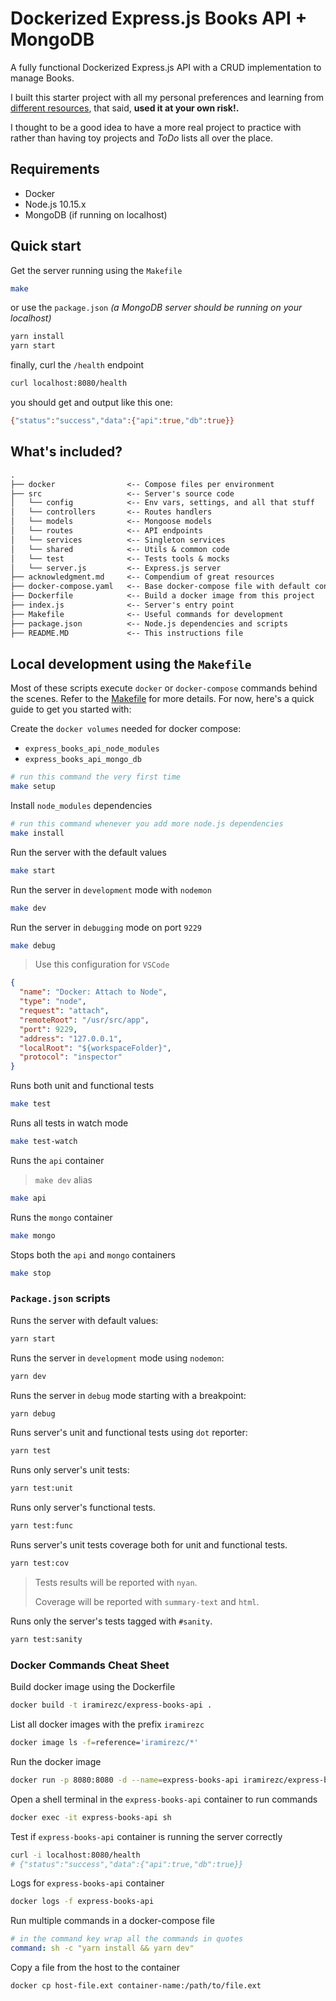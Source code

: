 # Dockerized Express.js Books API + MongoDB

A fully functional Dockerized Express.js API with a CRUD implementation to manage Books.

I built this starter project with all my personal preferences and learning from [different resources](./acknowledgment.md), that said, **used it at your own risk!.**

I thought to be a good idea to have a more real project to practice with rather than having toy projects and *ToDo* lists all over the place.

## Requirements

* Docker
* Node.js 10.15.x
* MongoDB (if running on localhost)

## Quick start

Get the server running using the `Makefile`

```sh
make
```

or use the `package.json` *(a MongoDB server should be running on your localhost)*

```sh
yarn install
yarn start
```

finally, curl the `/health` endpoint

```sh
curl localhost:8080/health
```

you should get and output like this one:

```sh
{"status":"success","data":{"api":true,"db":true}}
```

## What's included?

```txt
.
├── docker                <-- Compose files per environment
├── src                   <-- Server's source code
│   └── config            <-- Env vars, settings, and all that stuff
│   └── controllers       <-- Routes handlers
│   └── models            <-- Mongoose models
│   └── routes            <-- API endpoints
│   └── services          <-- Singleton services
│   └── shared            <-- Utils & common code
│   └── test              <-- Tests tools & mocks
│   └── server.js         <-- Express.js server
├── acknowledgment.md     <-- Compendium of great resources
├── docker-compose.yaml   <-- Base docker-compose file with default configuration
├── Dockerfile            <-- Build a docker image from this project
├── index.js              <-- Server's entry point
├── Makefile              <-- Useful commands for development
├── package.json          <-- Node.js dependencies and scripts
├── README.MD             <-- This instructions file
```

## Local development using the `Makefile`

Most of these scripts execute `docker` or  `docker-compose` commands behind the scenes. Refer to the [Makefile](./Makefile) for more details. For now, here's a quick guide to get you started with:

Create the `docker volumes` needed for docker compose:

* `express_books_api_node_modules`
* `express_books_api_mongo_db`

```sh
# run this command the very first time
make setup
```

Install `node_modules` dependencies

```sh
# run this command whenever you add more node.js dependencies
make install
```

Run the server with the default values

```sh
make start
```

Run the server in `development` mode with `nodemon`

```sh
make dev
```

Run the server in `debugging` mode on port `9229`

```sh
make debug
```

> Use this configuration for `VSCode`

```json
{
  "name": "Docker: Attach to Node",
  "type": "node",
  "request": "attach",
  "remoteRoot": "/usr/src/app",
  "port": 9229,
  "address": "127.0.0.1",
  "localRoot": "${workspaceFolder}",
  "protocol": "inspector"
}
```

Runs both unit and functional tests

```sh
make test
```

Runs all tests in watch mode

```sh
make test-watch
```

Runs the `api` container

> `make dev` alias

```sh
make api
```

Runs the `mongo` container

```sh
make mongo
```

Stops both the `api` and `mongo` containers

```sh
make stop
```

### `Package.json` scripts

Runs the server with default values:

```sh
yarn start
```

Runs the server in `development` mode using `nodemon`:

```sh
yarn dev
```

Runs the server in `debug` mode starting with a breakpoint:

```sh
yarn debug
```

Runs server's unit and functional tests using `dot` reporter:

```sh
yarn test
```

Runs only server's unit tests:

```sh
yarn test:unit
```

Runs only server's functional tests.

```sh
yarn test:func
```

Runs server's unit tests coverage both for unit and functional tests.

```sh
yarn test:cov
```

> Tests results will be reported with `nyan`.
>
> Coverage will be reported with `summary-text` and `html`.

Runs only the server's tests tagged with `#sanity`.

```sh
yarn test:sanity
```

### Docker Commands Cheat Sheet

Build docker image using the Dockerfile

```sh
docker build -t iramirezc/express-books-api .
```

List all docker images with the prefix `iramirezc`

```sh
docker image ls -f=reference='iramirezc/*'
```

Run the docker image

```sh
docker run -p 8080:8080 -d --name=express-books-api iramirezc/express-books-api
```

Open a shell terminal in the `express-books-api` container to run commands

```sh
docker exec -it express-books-api sh
```

Test if `express-books-api` container is running the server correctly

```sh
curl -i localhost:8080/health
# {"status":"success","data":{"api":true,"db":true}}
```

Logs for `express-books-api` container

```sh
docker logs -f express-books-api
```

Run multiple commands in a docker-compose file

```yaml
# in the command key wrap all the commands in quotes
command: sh -c "yarn install && yarn dev"
```

Copy a file from the host to the container

```sh
docker cp host-file.ext container-name:/path/to/file.ext
```
